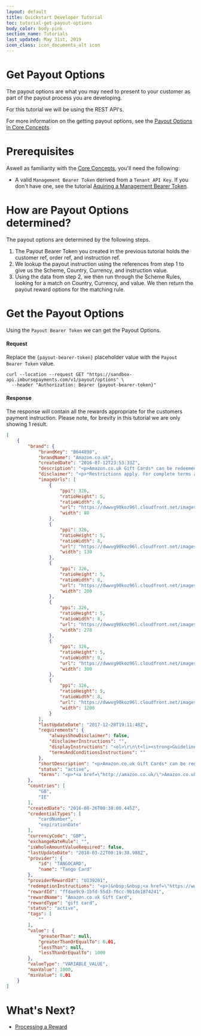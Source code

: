 ```yaml
---
layout: default
title: Quickstart Developer Tutorial
toc: tutorial-get-payout-options
body_color: body-pink
section_name: Tutorials
last_updated: May 31st, 2019
icon_class: icon_documents_alt icon
---
```

# Get Payout Options
The payout options are what you may need to present to your customer as part of the payout process you are developing.

For this tutorial we will be using the REST API's.

For more information on the getting payout options, see the [Payout Options in Core Concepts](/pages/guides/core-concepts/#payout-options).

# Prerequisites
Aswell as familiarity with the [Core Concepts](/pages/guides/core-concepts), you'll need the following:

- A valid `Management Bearer Token` derived from a `Tenant API Key`. If you don't have one, see the tutorial [Aquiring a Management Bearer Token](#aquire-management-bearer-token).

# How are Payout Options determined?
The payout options are determined by the following steps.
1. The Payout Bearer Token you created in the previous tutorial holds the customer ref, order ref, and instruction ref.
2. We lookup the payout instruction using the references from step 1 to give us the Scheme, Country, Currency, and instruction value.
3. Using the data from step 2, we then run through the Scheme Rules, looking for a match on Country, Currency, and value. We then return the payout reward options for the matching rule.

# Get the Payout Options
Using the `Payout Bearer Token` we can get the Payout Options.

#### Request
Replace the `{payout-bearer-token}` placeholder value with the `Payout Bearer Token` value.

```curl
curl --location --request GET "https://sandbox-api.imbursepayments.com/v1/payout/options" \
  --header "Authorization: Bearer {payout-bearer-token}"
```

#### Response
The response will contain all the rewards appropriate for the customers payment instruction. Please note, for brevity in this tutorial we are only showing 1 result.

```json
[
    {
        "brand": {
            "brandKey": "B644898",
            "brandName": "Amazon.co.uk",
            "createdDate": "2016-07-12T23:53:33Z",
            "description": "<p>Amazon.co.uk Gift Cards* can be redeemed towards millions of items at www.amazon.co.uk. Amazon.co.uk&#39;s huge selection includes products in Books, Electronics, Music, MP3 Downloads, Film &amp; TV, Clothing, Video Games, Software, Sports &amp; Outdoors, Toys, Baby, Computers &amp; Office, Home &amp; Garden, Jewellery, Beauty, DIY &amp; Home Improvement, Office Products, Camera &amp; Photo, Pet Supplies, and more. Amazon.co.uk is the place to find and discover almost anything you want to buy online at a great price.</p>\r\n",
            "disclaimer": "<p>*Restrictions apply. For complete terms and conditions, visit:&nbsp;<a href=\"http://www.amazon.co.uk/gc-legal\">www.amazon.co.uk/gc-legal</a>.</p>\r\n",
            "imageUrls": [
                {
                    "ppi": 326,
                    "ratioHeight": 5,
                    "ratioWidth": 8,
                    "url": "https://dwwvg90koz96l.cloudfront.net/images/brands/b314742-80w-326ppi.png",
                    "width": 80
                },
                {
                    "ppi": 326,
                    "ratioHeight": 5,
                    "ratioWidth": 8,
                    "url": "https://dwwvg90koz96l.cloudfront.net/images/brands/b314742-130w-326ppi.png",
                    "width": 130
                },
                {
                    "ppi": 326,
                    "ratioHeight": 5,
                    "ratioWidth": 8,
                    "url": "https://dwwvg90koz96l.cloudfront.net/images/brands/b314742-200w-326ppi.png",
                    "width": 200
                },
                {
                    "ppi": 326,
                    "ratioHeight": 5,
                    "ratioWidth": 8,
                    "url": "https://dwwvg90koz96l.cloudfront.net/images/brands/b314742-278w-326ppi.png",
                    "width": 278
                },
                {
                    "ppi": 326,
                    "ratioHeight": 5,
                    "ratioWidth": 8,
                    "url": "https://dwwvg90koz96l.cloudfront.net/images/brands/b314742-300w-326ppi.png",
                    "width": 300
                },
                {
                    "ppi": 326,
                    "ratioHeight": 5,
                    "ratioWidth": 8,
                    "url": "https://dwwvg90koz96l.cloudfront.net/images/brands/b314742-1200w-326ppi.png",
                    "width": 1200
                }
            ],
            "lastUpdateDate": "2017-12-28T19:11:48Z",
            "requirements": {
                "alwaysShowDisclaimer": false,
                "disclaimerInstructions": "",
                "displayInstructions": "<ol>\r\n\t<li><strong>Guidelines for use of the logo:&nbsp;</strong>&nbsp;The logos and graphics can not be changed in any way and must be used according to the&nbsp;usage&nbsp;guidelines available at&nbsp;<a href=\"https://www.amazon.co.uk/b?node=14235247031\">https://www.amazon.co.uk/b?node=14235247031</a>.&nbsp;&nbsp;Download our logos from the &quot;Additional Resources&quot; section.&nbsp; Please only use the logos provided on this page.</li>\r\n\t<li><strong>Use the correct product name:</strong>&nbsp; &quot;Amazon.co.uk Gift Card&quot; is our name.&nbsp; Our three-word product name is always capitalized and should not be broken up.&nbsp; It is not a gift certificate or e-gift card. If you are describing the gift card value display the pound amount first &ldquo;&pound;XX&nbsp;<a href=\"http://amazon.co.uk/\">Amazon.co.uk</a>&nbsp;Gift Card&rdquo;.</li>\r\n\t<li><strong>Display the disclaimer:&nbsp;</strong>&nbsp;When using our logo or product name, please always display the following disclaimer: &quot;*Restrictions apply. For complete terms and conditions, visit:&nbsp;<a href=\"https://www.amazon.de/gp/help/customer/display.html/ref=s9_acss_bw_cg_GCBCDTM_md1_w?nodeId=505028&amp;pf_rd_m=A3JWKAKR8XB7XF&amp;pf_rd_s=merchandised-search-1&amp;pf_rd_r=PYRMZX6Z9K41WE13H40E&amp;pf_rd_t=101&amp;pf_rd_p=bc3e74fb-34f0-4efb-b327-851efc3bddc4&amp;pf_rd_i=14235495031\">amazon.com/gc-legal</a>.&quot;</li>\r\n\t<li><strong>Amazon is not a sponsor:</strong>&nbsp;&nbsp;Your use of the Amazon brand should not imply partnership or sponsorship.&nbsp; You agree not to misrepresent the relationship between Amazon and your business.</li>\r\n\t<li><strong>Nothing is &quot;free&quot;:&nbsp;&nbsp;</strong>No statements can refer to the vouchers for free, free or for free as these terms have strong implications for customers.</li>\r\n\t<li><strong>Subject Line:</strong>&nbsp; If you deliver the Amazon.co.uk Gift Card by email, the&nbsp;Subject Line cannot&nbsp;imply that Amazon has sent the gift card.&nbsp; An example of a&nbsp;GOOD&nbsp;Subject Line is: &quot;MyCompany sent you an Amazon.co.uk Gift Card!&quot;&nbsp; An example of a&nbsp;BAD Subject Line is:&nbsp; &quot;Amazon.co.uk sent you a gift card!&quot;</li>\r\n</ol>\r\n",
                "termsAndConditionsInstructions": ""
            },
            "shortDescription": "<p>Amazon.co.uk Gift Cards* can be redeemed towards millions of items at <a href=\"http://www.amazon.co.uk\">www.amazon.co.uk</a>.</p>\r\n",
            "status": "active",
            "terms": "<p>*<a href=\"http://amazon.co.uk/\">Amazon.co.uk</a>&nbsp;is not a sponsor of this promotion.&nbsp;<a href=\"http://amazon.co.uk/\">Amazon.co.uk</a>&nbsp;Gift Cards (&quot;GCs&quot;) may be redeemed on the&nbsp;<a href=\"http://amazon.co.uk/\">Amazon.co.uk</a>&nbsp;website towards the purchase of eligible products available on&nbsp;<a href=\"http://www.amazon.co.uk/\">www.amazon.co.uk</a>. GCs cannot be reloaded, resold, transferred for value, redeemed for cash or applied to any other account.&nbsp;<a href=\"http://amazon.co.uk/\">Amazon.co.uk</a>&nbsp;is not responsible if a GC is lost, stolen, destroyed or used without permission. See&nbsp;<a href=\"http://www.amazon.co.uk/gc-legal\">www.amazon.co.uk/gc-legal</a>for complete terms and conditions. GCs are issued by Amazon EU S.&agrave; r.l. All Amazon &reg;, &trade; &amp; &copy; are IP of&nbsp;<a href=\"http://amazon.com/\">Amazon.com</a>, Inc. or its affiliates.</p>\r\n"
        },
        "countries": [
            "GB",
            "IE"
        ],
        "createdDate": "2016-08-26T00:38:00.445Z",
        "credentialTypes": [
            "cardNumber",
            "expirationDate"
        ],
        "currencyCode": "GBP",
        "exchangeRateRule": "",
        "isWholeAmountValueRequired": false,
        "lastUpdateDate": "2018-03-22T00:19:38.988Z",
        "provider": {
            "id": "TANGOCARD",
            "name": "Tango Card"
        },
        "providerRewardId": "U139281",
        "redemptionInstructions": "<p>|&nbsp;&nbsp;<a href=\"https://www.amazon.co.uk/gp/css/gc/payment/view-gc-balance?claimCode=\">Apply to Account</a>&nbsp; |&nbsp;&nbsp;<a href=\"http://www.amazon.co.uk/gc-redeem\">How to Use</a>&nbsp; |</p>\r\n\r\n<p>To redeem your gift card, follow these steps:</p>\r\n\r\n<ol>\r\n\t<li>Visit <a href=\"http://www.amazon.co.uk/redeem\">www.amazon.co.uk/redeem</a></li>\r\n\t<li>Enter the claim code when prompted.</li>\r\n</ol>\r\n\r\n<p>Your gift card claim code may also be entered when prompted during the checkout process but you will not be able to redeem your gift card using the <a href=\"http://amazon.co.uk/\">Amazon.co.uk</a> 1-Click&reg; service or downloadable e-books unless you first redeem the gift card through Your Account.</p>\r\n\r\n<p>If you have questions about redeeming your gift card, please visit <a href=\"http://www.amazon.co.uk/gc-redeem\">www.amazon.co.uk/gc-redeem</a>.&nbsp;</p>\r\n",
        "rewardId": "ffdae9c9-1bfd-55d3-f6cc-9b1de1874241",
        "rewardName": "Amazon.co.uk Gift Card",
        "rewardType": "gift card",
        "status": "active",
        "tags": [
            ""
        ],
        "value": {
            "greaterThan": null,
            "greaterThanOrEqualTo": 0.01,
            "lessThan": null,
            "lessThanOrEqualTo": 1000
        },
        "valueType": "VARIABLE_VALUE",
        "maxValue": 1000,
        "minValue": 0.01
    }
]
```

# What's Next?
- [Processing a Reward](/pages/tutorials/processing-a-reward)





